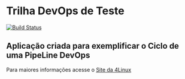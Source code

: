 # Trilha DevOps de Teste

<!-- Altere a Flag abaixo com sua URL do Travis -->
[![Build Status](https://travis-ci.org/gabyldias/simple-unittest.svg?branch=master)](https://travis-ci.org/gabyldias/simple-unittest)

## Aplicação criada para exemplificar o Ciclo de uma PipeLine DevOps


Para maiores informações acesse o [Site da 4Linux](https://www.4linux.com.br/cursos/devops)
